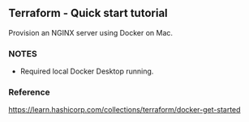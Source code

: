 ## Terraform - Quick start tutorial
Provision an NGINX server using Docker on Mac.

### NOTES
- Required local Docker Desktop running.

### Reference
https://learn.hashicorp.com/collections/terraform/docker-get-started